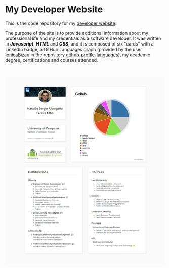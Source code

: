 # My Developer Website

This is the code repository for my [developer website](https://haraldofilho.github.io/).

The purpose of the site is to provide additional information about my professional life and my credentials as a software developer. It was written in _**Javascript**_, _**HTML**_ and _**CSS**_,
and it is composed of six "cards" with a LinkedIn badge, a GitHub Languages graph (provided by the user [IonicaBizau](https://github.com/IonicaBizau/) in the repository [github-profile-languages](https://github.com/IonicaBizau/github-profile-languages)), my academic degree, certifications and courses attended.

<br>

[![Haraldo Filho | Developer Website](https://github.com/HaraldoFilho/haraldofilho.github.io/blob/master/img/site.png)](https://haraldofilho.github.io/)
